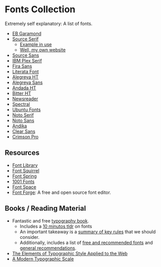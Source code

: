 # Fonts Collection

Extremely self explanatory: A list of fonts.

- [EB Garamond](https://fonts.google.com/specimen/EB+Garamond)
- [Source Serif](https://github.com/adobe-fonts/source-serif/releases)
    * [Example in use](http://adobe-fonts.github.io/source-serif/)
    * [Well, my own website](https://www.joaocosteira.com)
- [Source Sans](https://github.com/adobe-fonts/source-sans/releases)
- [IBM Plex Serif](https://github.com/IBM/plex/releases)
- [Fira Sans](https://bboxtype.com/typefaces/FiraSans/#!layout=specimen)
- [Literata Font](https://www.type-together.com/literata-font)
- [Alegreya HT](https://www.huertatipografica.com/en/fonts/alegreya-ht-pro)
- [Alegreya Sans](https://www.huertatipografica.com/en/fonts/alegreya-sans-ht)
- [Andada HT](https://www.huertatipografica.com/en/fonts/andada-ht-pro)
- [Bitter HT](https://www.huertatipografica.com/en/fonts/bitter-ht)
- [Newsreader](https://www.productiontype.com/family/newsreader)
- [Spectral](https://www.productiontype.com/family/spectral)
- [Ubuntu Fonts](https://design.ubuntu.com/font/)
- [Noto Serif](https://fonts.google.com/noto/specimen/Noto+Serif)
- [Noto Sans](https://fonts.google.com/noto/specimen/Noto+Sans)
- [Andika](https://software.sil.org/andika/download/)
- [Clear Sans](https://github.com/intel/clear-sans)
- [Crimson Pro](https://fonts.google.com/specimen/Crimson+Pro)


## Resources
- [Font Library](https://fontlibrary.org/)
- [Font Squirrel](https://www.fontsquirrel.com/)
- [Font Spring](https://www.fontspring.com/)
- [1001 Fonts](https://www.1001fonts.com/)
- [Font Space](https://www.fontspace.com/)
- [Font Forge](https://fontforge.org/en-US/): A free and open source font editor.



## Books / Reading Material

- Fantastic and free [typography book](https://practicaltypography.com/).  
    * Includes a [10 minutos tldr](https://practicaltypography.com/typography-in-ten-minutes.html) on fonts
    * An important takeaway is a [summary of key rules](https://practicaltypography.com/summary-of-key-rules.html) that we should  consider.
    * Additionally, includes a list of [free and recommended fonts](https://practicaltypography.com/free-fonts.html) and [general recommendations](https://practicaltypography.com/font-recommendations.html).
- [The Elements of Typographic Style Applied to the Web ](http://webtypography.net/)
- [A Modern Typographic Scale](https://24ways.org/2019/a-modern-typographic-scale/)



